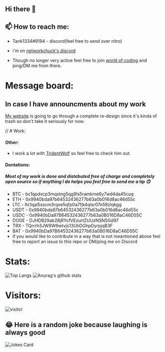 ## Hi there 👋

## 📫 How to reach me: 
  * Tank1334#9194 - discord(feel free to send over nitro)
  
  * i\'m on [networkchuck\'s discord](https://discord.gg/networkchuck) 
  
  * Though no longer very active feel free to join [world of coding](https://discord.gg/coding) and ping/DM me from there.

# Message board:
## In case I have announcments about my work
[My website](https://tankdoggo.tech) is going to go through a complete re-design since it's kinda of trash so don't take it seriously for now.


// # Work:

#### Other:
* I work a lot with [TridentWolf](https://github.com/TridentWolfDev) so feel free to check him out.
#### Dontations:
##### Most of my work is done and distebuted free of charge and completely open source so if anything I do helps you feel free to send me a tip 🙃
* BTC - bc1qpdvcp3mqstng5qg9ls5ramkme6y7wd4da45cuq
* ETH - 0x9940bda97b64532436277b63a0b016d8ac46d55c
* LTC - ltc1qal5sscm3rqxe5qfp0a7fjk4qlsr07n58zlqkgg
* USDT - 0x9940bda97b64532436277b63a0b016d8ac46d55c
* USDC -  0x9940bDa97B64532436277b63a0B016D8aC46D55C
* DOGE - DJHDB29ab28jRYcfVEzurtZUUzNSNSGd97
* TRX - TQrrrh3JW9W6wtvjs13UhDGhpDyrpjqB3F
* BAT - 0x9940bDa97B64532436277b63a0B016D8aC46D55C
* if you would like to contribute in a way that is not meantioned above feel free to report an issue to this repo or DM/ping me on Discord

# Stats:
![Top Langs](https://github-readme-stats.vercel.app/api/top-langs/?username=Tank1334) ![Anurag's github stats](https://github-readme-stats.vercel.app/api?username=Tank1334)

# Visitors:
![visitor](https://profile-counter.glitch.me/Tank1334/count.svg)

## 😂 Here is a random joke because laughing is always good
![Jokes Card](https://readme-jokes.vercel.app/api)
